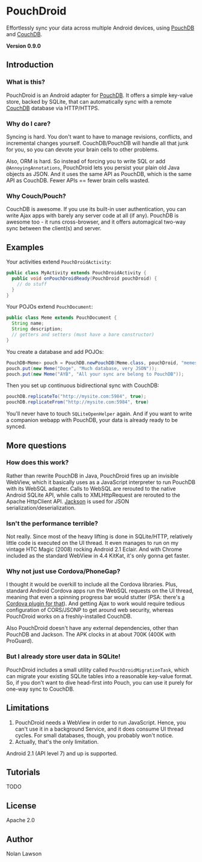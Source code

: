 PouchDroid
===========

Effortlessly sync your data across multiple Android devices, using [PouchDB][] and [CouchDB][].

**Version 0.9.0**

Introduction
-------------

### What is this?

PouchDroid is an Android adapter for [PouchDB][].  It offers a simple key-value store, backed by SQLite, that can automatically sync with a remote [CouchDB][] database via HTTP/HTTPS.

### Why do I care?

Syncing is hard.  You don't want to have to manage revisions, conflicts, and incremental changes yourself.  CouchDB/PouchDB will handle all that junk for you, so you can devote your brain cells to other problems.

Also, ORM is hard.  So instead of forcing you to write SQL or add ```@AnnoyingAnnotations```, PouchDroid lets you persist your plain old Java objects as JSON. And it uses the same API as PouchDB, which is the same API as CouchDB.  Fewer APIs == fewer brain cells wasted.

### Why Couch/Pouch?

CouchDB is awesome.  If you use its built-in user authentication, you can write Ajax apps with barely any server code at all (if any).  PouchDB is awesome too - it runs cross-browser, and it offers automagical two-way sync between the client(s) and server.

Examples
----------

Your activities extend ```PouchDroidActivity```:

```java
public class MyActivity extends PouchDroidActivity {
  public void onPouchDroidReady(PouchDroid pouchDroid) {
    // do stuff
  }
}
```

Your POJOs extend ```PouchDocument```:

```java
public class Meme extends PouchDocument {
  String name;
  String description;
  // getters and setters (must have a bare constructor)
}
```

You create a database and add POJOs:

```java
PouchDB<Meme> pouch = PouchDB.newPouchDB(Meme.class, pouchDroid, "memes.db");
pouch.put(new Meme("Doge", "Much database, very JSON"));
pouch.put(new Meme("AYB", "All your sync are belong to PouchDB"));
```

Then you set up continuous bidirectional sync with CouchDB:

```java
pouchDB.replicateTo("http://mysite.com:5984", true);
pouchDB.replicateFrom("http://mysite.com:5984", true)
```

You'll never have to touch ```SQLiteOpenHelper``` again.  And if you want to
write a companion webapp with PouchDB, your data is already ready to be synced.

More questions
-------------

### How does this work?

Rather than rewrite PouchDB in Java, PouchDroid fires up an invisible WebView, which it basically uses as a JavaScript interpreter to run PouchDB with its WebSQL adapter.  Calls to WebSQL are rerouted to the native Android SQLite API, while calls to XMLHttpRequest are rerouted to the Apache HttpClient API.  [Jackson][] is used for JSON serialization/deserialization.

### Isn't the performance terrible?

Not really.  Since most of the heavy lifting is done in SQLite/HTTP, relatively little code is executed on the UI thread.  It even manages to run on my vintage HTC Magic (2008) rocking Android 2.1 Eclair.  And with Chrome included as the standard WebView in 4.4 KitKat, it's only gonna get faster.

### Why not just use Cordova/PhoneGap?

I thought it would be overkill to include all the Cordova libraries.  Plus, standard Android Cordova apps run the WebSQL requests on the UI thread, meaning that even a spinning progress bar would stutter (PSA: there's [a Cordova plugin for that][1]).  And getting Ajax to work would require tedious configuration of CORS/JSONP to get around web security, whereas PouchDroid works on a freshly-installed CouchDB.

Also PouchDroid doesn't have any external dependencies, other than PouchDB and Jackson.  The APK clocks in at about 700K (400K with ProGuard).

### But I already store user data in SQLite!

PouchDroid includes a small utility called ```PouchDroidMigrationTask```, which can migrate your existing SQLite tables into a reasonable key-value format.  So, if you don't want to dive head-first into Pouch, you can use it purely for one-way sync to CouchDB.

Limitations
-----------

1. PouchDroid needs a WebView in order to run JavaScript.  Hence, you can't use it in a background Service, and it does consume UI thread cycles.  For small databases, though, you probably won't notice.
2. Actually, that's the only limitation.

Android 2.1 (API level 7) and up is supported.

Tutorials
----------

TODO

License
----------

Apache 2.0

Author
--------
Nolan Lawson

[1]: https://github.com/pgsqlite/PG-SQLitePlugin-Android-2013.09
[2]: http://guide.couchdb.org/draft/conflicts.html
[3]: http://tritarget.org/blog/2012/11/28/the-pyramid-of-doom-a-javascript-style-trap/]
[pouchdb]: http://pouchdb.com/
[couchdb]: http://couchdb.apache.org/
[jackson]: http://jackson.codehaus.org/
